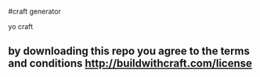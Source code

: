 #craft generator

yo craft

## by downloading this repo you agree to the terms and conditions http://buildwithcraft.com/license